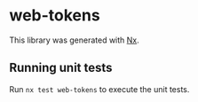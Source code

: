 # web-tokens

This library was generated with [Nx](https://nx.dev).

## Running unit tests

Run `nx test web-tokens` to execute the unit tests.
